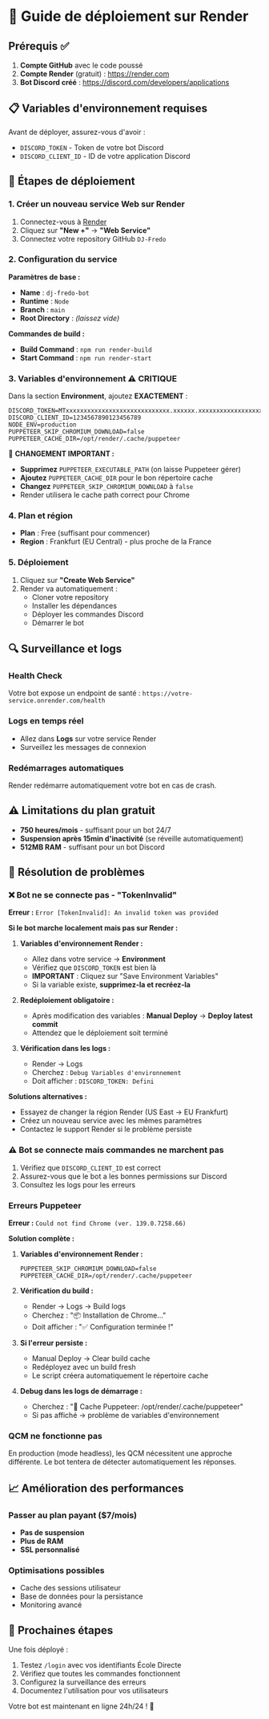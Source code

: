 # 🚀 Guide de déploiement sur Render

## Prérequis ✅

1. **Compte GitHub** avec le code poussé
2. **Compte Render** (gratuit) : https://render.com
3. **Bot Discord créé** : https://discord.com/developers/applications

## 📋 Variables d'environnement requises

Avant de déployer, assurez-vous d'avoir :
- `DISCORD_TOKEN` - Token de votre bot Discord
- `DISCORD_CLIENT_ID` - ID de votre application Discord

## 🔧 Étapes de déploiement

### 1. Créer un nouveau service Web sur Render

1. Connectez-vous à [Render](https://render.com)
2. Cliquez sur **"New +"** → **"Web Service"**
3. Connectez votre repository GitHub `DJ-Fredo`

### 2. Configuration du service

**Paramètres de base :**
- **Name** : `dj-fredo-bot`
- **Runtime** : `Node`
- **Branch** : `main`
- **Root Directory** : *(laissez vide)*

**Commandes de build :**
- **Build Command** : `npm run render-build`
- **Start Command** : `npm run render-start`

### 3. Variables d'environnement ⚠️ **CRITIQUE**

Dans la section **Environment**, ajoutez **EXACTEMENT** :

```env
DISCORD_TOKEN=MTxxxxxxxxxxxxxxxxxxxxxxxxxxxxx.xxxxxx.xxxxxxxxxxxxxxxxxxxxxxx
DISCORD_CLIENT_ID=1234567890123456789
NODE_ENV=production
PUPPETEER_SKIP_CHROMIUM_DOWNLOAD=false
PUPPETEER_CACHE_DIR=/opt/render/.cache/puppeteer
```

🚨 **CHANGEMENT IMPORTANT :**
- **Supprimez** `PUPPETEER_EXECUTABLE_PATH` (on laisse Puppeteer gérer)
- **Ajoutez** `PUPPETEER_CACHE_DIR` pour le bon répertoire cache
- **Changez** `PUPPETEER_SKIP_CHROMIUM_DOWNLOAD` à `false`
- Render utilisera le cache path correct pour Chrome

### 4. Plan et région

- **Plan** : Free (suffisant pour commencer)
- **Region** : Frankfurt (EU Central) - plus proche de la France

### 5. Déploiement

1. Cliquez sur **"Create Web Service"**
2. Render va automatiquement :
   - Cloner votre repository
   - Installer les dépendances
   - Déployer les commandes Discord
   - Démarrer le bot

## 🔍 Surveillance et logs

### Health Check
Votre bot expose un endpoint de santé : `https://votre-service.onrender.com/health`

### Logs en temps réel
- Allez dans **Logs** sur votre service Render
- Surveillez les messages de connexion

### Redémarrages automatiques
Render redémarre automatiquement votre bot en cas de crash.

## ⚠️ Limitations du plan gratuit

- **750 heures/mois** - suffisant pour un bot 24/7
- **Suspension après 15min d'inactivité** (se réveille automatiquement)
- **512MB RAM** - suffisant pour un bot Discord

## 🐛 Résolution de problèmes

### ❌ Bot ne se connecte pas - "TokenInvalid"
**Erreur :** `Error [TokenInvalid]: An invalid token was provided`

**Si le bot marche localement mais pas sur Render :**

1. **Variables d'environnement Render :**
   - Allez dans votre service → **Environment**
   - Vérifiez que `DISCORD_TOKEN` est bien là
   - **IMPORTANT** : Cliquez sur "Save Environment Variables"
   - Si la variable existe, **supprimez-la et recréez-la**

2. **Redéploiement obligatoire :**
   - Après modification des variables : **Manual Deploy** → **Deploy latest commit**
   - Attendez que le déploiement soit terminé

3. **Vérification dans les logs :**
   - Render → Logs
   - Cherchez : `Debug Variables d'environnement`
   - Doit afficher : `DISCORD_TOKEN: Defini`

**Solutions alternatives :**
- Essayez de changer la région Render (US East → EU Frankfurt)
- Créez un nouveau service avec les mêmes paramètres
- Contactez le support Render si le problème persiste

### ⚠️ Bot se connecte mais commandes ne marchent pas
1. Vérifiez que `DISCORD_CLIENT_ID` est correct
2. Assurez-vous que le bot a les bonnes permissions sur Discord
3. Consultez les logs pour les erreurs

### Erreurs Puppeteer
**Erreur :** `Could not find Chrome (ver. 139.0.7258.66)`

**Solution complète :**
1. **Variables d'environnement Render :**
   ```env
   PUPPETEER_SKIP_CHROMIUM_DOWNLOAD=false
   PUPPETEER_CACHE_DIR=/opt/render/.cache/puppeteer
   ```

2. **Vérification du build :**
   - Render → Logs → Build logs
   - Cherchez : "📦 Installation de Chrome..."
   - Doit afficher : "✅ Configuration terminée !"

3. **Si l'erreur persiste :**
   - Manual Deploy → Clear build cache
   - Redéployez avec un build fresh
   - Le script créera automatiquement le répertoire cache

4. **Debug dans les logs de démarrage :**
   - Cherchez : "📁 Cache Puppeteer: /opt/render/.cache/puppeteer"
   - Si pas affiché → problème de variables d'environnement

### QCM ne fonctionne pas
En production (mode headless), les QCM nécessitent une approche différente.
Le bot tentera de détecter automatiquement les réponses.

## 📈 Amélioration des performances

### Passer au plan payant ($7/mois)
- **Pas de suspension**
- **Plus de RAM**
- **SSL personnalisé**

### Optimisations possibles
- Cache des sessions utilisateur
- Base de données pour la persistance
- Monitoring avancé

## 🎯 Prochaines étapes

Une fois déployé :
1. Testez `/login` avec vos identifiants École Directe
2. Vérifiez que toutes les commandes fonctionnent
3. Configurez la surveillance des erreurs
4. Documentez l'utilisation pour vos utilisateurs

Votre bot est maintenant en ligne 24h/24 ! 🎉
